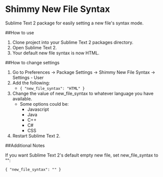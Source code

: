 Shimmy New File Syntax
===============

Sublime Text 2 package for easily setting a new file's syntax mode.

##How to use

1. Clone project into your Sublime Text 2 packages directory.
2. Open Sublime Text 2.
3. Your default new file syntax is now HTML.

##How to change settings

1. Go to Preferences -> Package Settings -> Shimmy New File Syntax -> Settings - User
2. Add the following:
	* `{ "new_file_syntax": "HTML" }`
3. Change the value of new_file_syntax to whatever language you have available.
	* Some options could be:
		* Javascript
		* Java
		* C++
		* C#
		* CSS
4. Restart Sublime Text 2.

##Additional Notes

If you want Sublime Text 2's default empty new file, set new_file_syntax to "":

```{ "new_file_syntax": "" }```